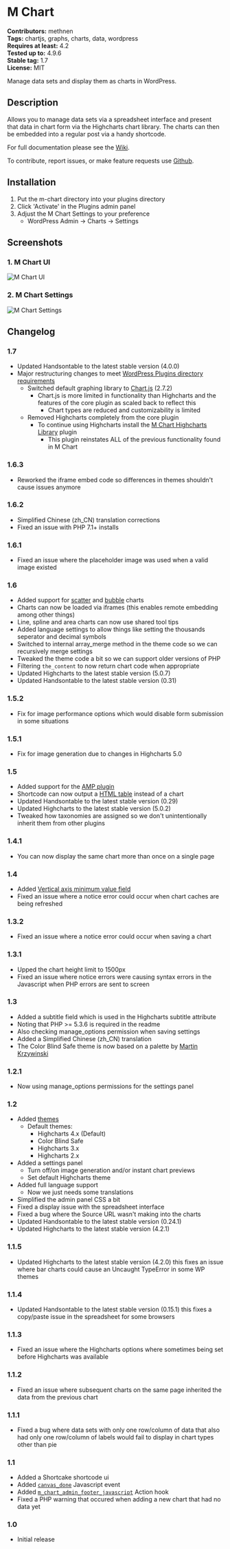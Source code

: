 # M Chart #
**Contributors:** methnen  
**Tags:** chartjs, graphs, charts, data, wordpress  
**Requires at least:** 4.2  
**Tested up to:** 4.9.6  
**Stable tag:** 1.7  
**License:** MIT  

Manage data sets and display them as charts in WordPress.

## Description ##

Allows you to manage data sets via a spreadsheet interface and present that data in chart form via the Highcharts chart library.  The charts can then be embedded into a regular post via a handy shortcode.

For full documentation please see the [Wiki](https://github.com/methnen/m-chart/wiki).

To contribute, report issues, or make feature requests use [Github](https://github.com/methnen/m-chart).

## Installation ##

1. Put the m-chart directory into your plugins directory
2. Click 'Activate' in the Plugins admin panel
3. Adjust the M Chart Settings to your preference
	- WordPress Admin -> Charts -> Settings

## Screenshots ##

### 1. M Chart UI ###
![M Chart UI](https://methnen.com/misc/m-chart/screenshot-1.png)

### 2. M Chart Settings ###
![M Chart Settings](https://methnen.com/misc/m-chart/screenshot-2.png)


## Changelog ##

### 1.7 ###

* Updated Handsontable to the latest stable version (4.0.0)
* Major restructuring changes to meet [WordPress Plugins directory requirements](https://developer.wordpress.org/plugins/wordpress-org/detailed-plugin-guidelines/#the-guidelines)
	* Switched default graphing library to [Chart.js](https://www.chartjs.org) (2.7.2)
		* Chart.js is more limited in functionality than Highcharts and the features of the core plugin as scaled back to reflect this
			* Chart types are reduced and customizability is limited
	* Removed Highcharts completely from the core plugin
		* To continue using Highcharts install the [M Chart Highcharts Library](https://github.com/methnen/m-chart-highcharts-library/releases) plugin
			* This plugin reinstates ALL of the previous functionality found in M Chart

### 1.6.3 ###

* Reworked the iframe embed code so differences in themes shouldn't cause issues anymore

### 1.6.2 ###

* Simplified Chinese (zh_CN) translation corrections
* Fixed an issue with PHP 7.1+ installs

### 1.6.1 ###

* Fixed an issue where the placeholder image was used when a valid image existed

### 1.6 ###

* Added support for [scatter](https://github.com/methnen/m-chart/wiki/Types-of-charts#scatter) and [bubble](https://github.com/methnen/m-chart/wiki/Types-of-charts#bubble) charts
* Charts can now be loaded via iframes (this enables remote embedding among other things)
* Line, spline and area charts can now use shared tool tips
* Added language settings to allow things like setting the thousands seperator and decimal symbols
* Switched to internal array_merge method in the theme code so we can recursively merge settings
* Tweaked the theme code a bit so we can support older versions of PHP
* Filtering `the_content` to now return chart code when appropriate
* Updated Highcharts to the latest stable version (5.0.7)
* Updated Handsontable to the latest stable version (0.31)

### 1.5.2 ###

* Fix for image performance options which would disable form submission in some situations

### 1.5.1 ###

* Fix for image generation due to changes in Highcharts 5.0

### 1.5 ###

* Added support for the [AMP plugin](https://wordpress.org/plugins/amp/)
* Shortcode can now output a [HTML table](https://github.com/methnen/m-chart/wiki/Chart-shortcode#html-table) instead of a chart
* Updated Handsontable to the latest stable version (0.29)
* Updated Highcharts to the latest stable version (5.0.2)
* Tweaked how taxonomies are assigned so we don't unintentionally inherit them from other plugins

### 1.4.1 ###

* You can now display the same chart more than once on a single page

### 1.4 ###

* Added [Vertical axis minimum value field](https://github.com/methnen/m-chart/wiki/Creating-a-chart#user-content-vertical-axis-minimum-note)
* Fixed an issue where a notice error could occur when chart caches are being refreshed

### 1.3.2 ###

* Fixed an issue where a notice error could occur when saving a chart

### 1.3.1 ###

* Upped the chart height limit to 1500px
* Fixed an issue where notice errors were causing syntax errors in the Javascript when PHP errors are sent to screen

### 1.3 ###

* Added a subtitle field which is used in the Highcharts subtitle attribute
* Noting that PHP >= 5.3.6 is required in the readme
* Also checking manage_options permission when saving settings
* Added a Simplified Chinese (zh_CN) translation
* The Color Blind Safe theme is now based on a palette by [Martin Krzywinski](http://mkweb.bcgsc.ca/biovis2012/color-blindness-palette.png)

### 1.2.1 ###

* Now using manage_options permissions for the settings panel

### 1.2 ###

* Added [themes](https://github.com/methnen/m-chart/wiki/Themes)
	* Default themes:
		* Highcharts 4.x (Default)
		* Color Blind Safe
		* Highcharts 3.x
		* Highcharts 2.x
* Added a settings panel
	* Turn off/on image generation and/or instant chart previews
	* Set default Highcharts theme
* Added full language support
	* Now we just needs some translations
* Simplified the admin panel CSS a bit
* Fixed a display issue with the spreadsheet interface
* Fixed a bug where the Source URL wasn't making into the charts
* Updated Handsontable to the latest stable version (0.24.1)
* Updated Highcharts to the latest stable version (4.2.1)

### 1.1.5 ###

* Updated Highcharts to the latest stable version (4.2.0) this fixes an issue where bar charts could cause an Uncaught TypeError in some WP themes

### 1.1.4 ###

* Updated Handsontable to the latest stable version (0.15.1) this fixes a copy/paste issue in the spreadsheet for some browsers

### 1.1.3 ###

* Fixed an issue where the Highcharts options where sometimes being set before Highcharts was available

### 1.1.2 ###

* Fixed an issue where subsequent charts on the same page inherited the data from the previous chart

### 1.1.1 ###

* Fixed a bug where data sets with only one row/column of data that also had only one row/column of labels would fail to display in chart types other than pie

### 1.1 ###

* Added a Shortcake shortcode ui
* Added [`canvas_done`](https://github.com/methnen/m-chart/wiki/Javascript-events#canvas_done) Javascript event
* Added [`m_chart_admin_footer_javascript`](https://github.com/methnen/m-chart/wiki/Action-and-filter-hooks#admin_footer_javascript) Action hook
* Fixed a PHP warning that occured when adding a new chart that had no data yet

### 1.0 ###

* Initial release
